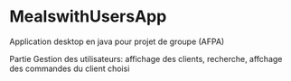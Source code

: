 # MealswithUsersApp
Application desktop en java pour projet de groupe (AFPA)

Partie Gestion des utilisateurs: affichage des clients, recherche, affchage des commandes du client choisi
